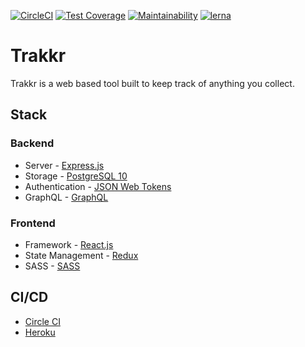 [![CircleCI](https://circleci.com/gh/mrSerious/trakkr/tree/develop.svg?style=svg)](https://circleci.com/gh/mrSerious/trakkr/tree/develop) [![Test Coverage](https://api.codeclimate.com/v1/badges/03b65b11b9c653bbf01a/test_coverage)](https://codeclimate.com/github/mrSerious/trakkr/test_coverage) [![Maintainability](https://api.codeclimate.com/v1/badges/03b65b11b9c653bbf01a/maintainability)](https://codeclimate.com/github/mrSerious/trakkr/maintainability) [![lerna](https://img.shields.io/badge/maintained%20with-lerna-cc00ff.svg)](https://lerna.js.org/)
# Trakkr
Trakkr is a web based tool built to keep track of anything you collect.

## Stack

### Backend
- Server -                 [Express.js](https://expressjs.com/)
- Storage -                [PostgreSQL 10](https://www.postgresql.org/)
- Authentication -         [JSON Web Tokens](https://jwt.io/)
- GraphQL -                [GraphQL](https://graphql.org/)

### Frontend
- Framework - [React.js](https://reactjs.org/)
- State Management - [Redux](https://reactjs.org/docs/hooks-intro.html/)
- SASS - [SASS](https://sass-lang.com)

## CI/CD
- [Circle CI](https://circleci.com/)
- [Heroku](https://heroku.com/)
